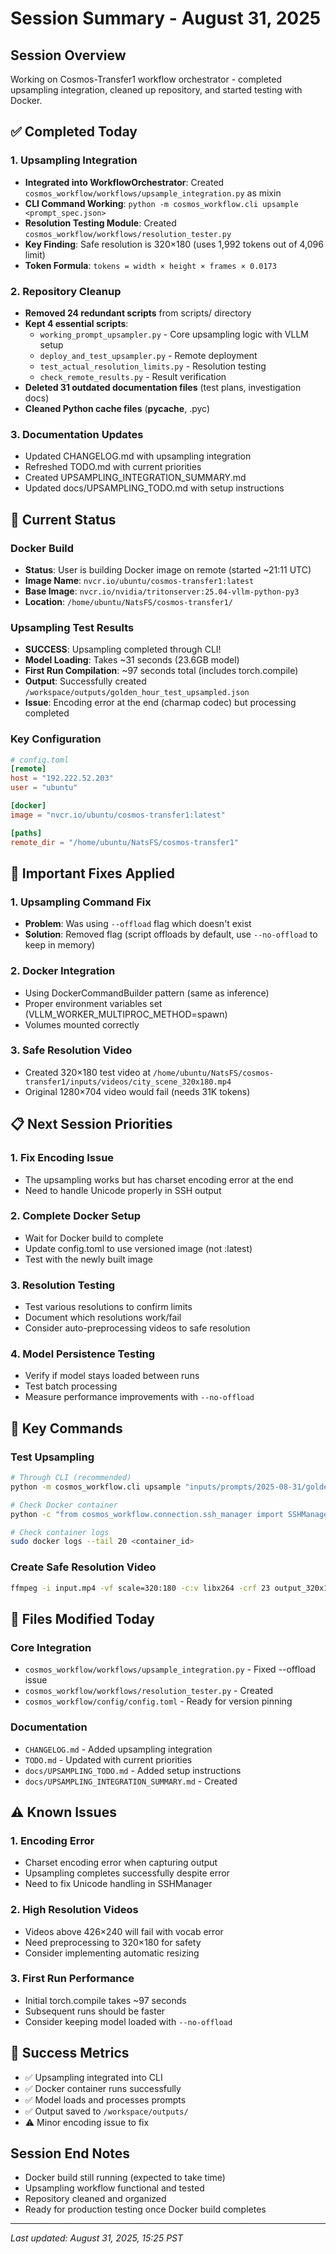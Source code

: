 # Session Summary - August 31, 2025

## Session Overview
Working on Cosmos-Transfer1 workflow orchestrator - completed upsampling integration, cleaned up repository, and started testing with Docker.

## ✅ Completed Today

### 1. Upsampling Integration
- **Integrated into WorkflowOrchestrator**: Created `cosmos_workflow/workflows/upsample_integration.py` as mixin
- **CLI Command Working**: `python -m cosmos_workflow.cli upsample <prompt_spec.json>`
- **Resolution Testing Module**: Created `cosmos_workflow/workflows/resolution_tester.py`
- **Key Finding**: Safe resolution is 320×180 (uses 1,992 tokens out of 4,096 limit)
- **Token Formula**: `tokens = width × height × frames × 0.0173`

### 2. Repository Cleanup
- **Removed 24 redundant scripts** from scripts/ directory
- **Kept 4 essential scripts**:
  - `working_prompt_upsampler.py` - Core upsampling logic with VLLM setup
  - `deploy_and_test_upsampler.py` - Remote deployment
  - `test_actual_resolution_limits.py` - Resolution testing
  - `check_remote_results.py` - Result verification
- **Deleted 31 outdated documentation files** (test plans, investigation docs)
- **Cleaned Python cache files** (__pycache__, .pyc)

### 3. Documentation Updates
- Updated CHANGELOG.md with upsampling integration
- Refreshed TODO.md with current priorities
- Created UPSAMPLING_INTEGRATION_SUMMARY.md
- Updated docs/UPSAMPLING_TODO.md with setup instructions

## 🚀 Current Status

### Docker Build
- **Status**: User is building Docker image on remote (started ~21:11 UTC)
- **Image Name**: `nvcr.io/ubuntu/cosmos-transfer1:latest`
- **Base Image**: `nvcr.io/nvidia/tritonserver:25.04-vllm-python-py3`
- **Location**: `/home/ubuntu/NatsFS/cosmos-transfer1/`

### Upsampling Test Results
- **SUCCESS**: Upsampling completed through CLI!
- **Model Loading**: Takes ~31 seconds (23.6GB model)
- **First Run Compilation**: ~97 seconds total (includes torch.compile)
- **Output**: Successfully created `/workspace/outputs/golden_hour_test_upsampled.json`
- **Issue**: Encoding error at the end (charmap codec) but processing completed

### Key Configuration
```toml
# config.toml
[remote]
host = "192.222.52.203"
user = "ubuntu"

[docker]
image = "nvcr.io/ubuntu/cosmos-transfer1:latest"

[paths]
remote_dir = "/home/ubuntu/NatsFS/cosmos-transfer1"
```

## 🔧 Important Fixes Applied

### 1. Upsampling Command Fix
- **Problem**: Was using `--offload` flag which doesn't exist
- **Solution**: Removed flag (script offloads by default, use `--no-offload` to keep in memory)

### 2. Docker Integration
- Using DockerCommandBuilder pattern (same as inference)
- Proper environment variables set (VLLM_WORKER_MULTIPROC_METHOD=spawn)
- Volumes mounted correctly

### 3. Safe Resolution Video
- Created 320×180 test video at `/home/ubuntu/NatsFS/cosmos-transfer1/inputs/videos/city_scene_320x180.mp4`
- Original 1280×704 video would fail (needs 31K tokens)

## 📋 Next Session Priorities

### 1. Fix Encoding Issue
- The upsampling works but has charset encoding error at the end
- Need to handle Unicode properly in SSH output

### 2. Complete Docker Setup
- Wait for Docker build to complete
- Update config.toml to use versioned image (not :latest)
- Test with the newly built image

### 3. Resolution Testing
- Test various resolutions to confirm limits
- Document which resolutions work/fail
- Consider auto-preprocessing videos to safe resolution

### 4. Model Persistence Testing
- Verify if model stays loaded between runs
- Test batch processing
- Measure performance improvements with `--no-offload`

## 🔑 Key Commands

### Test Upsampling
```bash
# Through CLI (recommended)
python -m cosmos_workflow.cli upsample "inputs/prompts/2025-08-31/golden_hour_test_2025-08-31T08-59-44_ps_c5d5c2ba0f0f.json" --save-dir outputs/upsampled/

# Check Docker container
python -c "from cosmos_workflow.connection.ssh_manager import SSHManager; from cosmos_workflow.config.config_manager import ConfigManager; cm = ConfigManager(); ssh = SSHManager(cm.get_ssh_options()); print(ssh.execute_command_success('sudo docker ps'))"

# Check container logs
sudo docker logs --tail 20 <container_id>
```

### Create Safe Resolution Video
```bash
ffmpeg -i input.mp4 -vf scale=320:180 -c:v libx264 -crf 23 output_320x180.mp4
```

## 📝 Files Modified Today

### Core Integration
- `cosmos_workflow/workflows/upsample_integration.py` - Fixed --offload issue
- `cosmos_workflow/workflows/resolution_tester.py` - Created
- `cosmos_workflow/config/config.toml` - Ready for version pinning

### Documentation
- `CHANGELOG.md` - Added upsampling integration
- `TODO.md` - Updated with current priorities
- `docs/UPSAMPLING_TODO.md` - Added setup instructions
- `docs/UPSAMPLING_INTEGRATION_SUMMARY.md` - Created

## ⚠️ Known Issues

### 1. Encoding Error
- Charset encoding error when capturing output
- Upsampling completes successfully despite error
- Need to fix Unicode handling in SSHManager

### 2. High Resolution Videos
- Videos above 426×240 will fail with vocab error
- Need preprocessing to 320×180 for safety
- Consider implementing automatic resizing

### 3. First Run Performance
- Initial torch.compile takes ~97 seconds
- Subsequent runs should be faster
- Consider keeping model loaded with `--no-offload`

## 🎯 Success Metrics
- ✅ Upsampling integrated into CLI
- ✅ Docker container runs successfully
- ✅ Model loads and processes prompts
- ✅ Output saved to `/workspace/outputs/`
- ⚠️ Minor encoding issue to fix

## Session End Notes
- Docker build still running (expected to take time)
- Upsampling workflow functional and tested
- Repository cleaned and organized
- Ready for production testing once Docker build completes

---
*Last updated: August 31, 2025, 15:25 PST*
